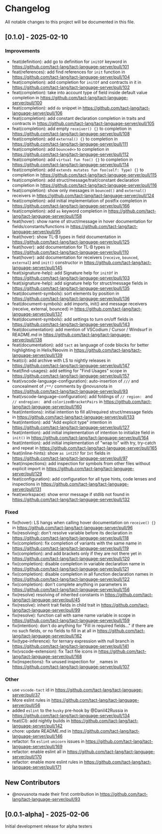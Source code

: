# Changelog

All notable changes to this project will be documented in this file.

## [0.1.0] - 2025-02-10

### Improvements

- feat(definition): add go to definition for `initOf` keyword in https://github.com/tact-lang/tact-language-server/pull/101
- feat(references): add find references for `init` function in https://github.com/tact-lang/tact-language-server/pull/104
- feat(completion): add completion for `initOf` and contracts in it in https://github.com/tact-lang/tact-language-server/pull/102
- feat(completion): take into account type of field inside default value completion in https://github.com/tact-lang/tact-language-server/pull/100
- feat(completion): add `do` snippet in https://github.com/tact-lang/tact-language-server/pull/106
- feat(completion): add constant declaration completion in traits and contracts in https://github.com/tact-lang/tact-language-server/pull/105
- feat(completion): add empty `receiver() {}` to completion in https://github.com/tact-lang/tact-language-server/pull/108
- feat(completion): add `external() {}` to completion in https://github.com/tact-lang/tact-language-server/pull/111
- feat(completion): add `bounced<>` to completion in https://github.com/tact-lang/tact-language-server/pull/112
- feat(completion): add `virtual fun foo() {}` to completion in https://github.com/tact-lang/tact-language-server/pull/114
- feat(completion): add `extends mutates fun foo(self: Type) {}` to completion in https://github.com/tact-lang/tact-language-server/pull/115
- feat(completion): add struct/message/trait/constant declaration completion in https://github.com/tact-lang/tact-language-server/pull/116
- feat(completion): show only messages in `bounced()` and `external()` receivers in https://github.com/tact-lang/tact-language-server/pull/124
- feat(completion): add initial implementation of postfix completion in https://github.com/tact-lang/tact-language-server/pull/166
- feat(completion): add `as` keyword completion in https://github.com/tact-lang/tact-language-server/pull/158
- feat(hover): show name of struct/message in hover documentation for fields/constants/functions in https://github.com/tact-lang/tact-language-server/pull/95
- feat(hover): show TL-B types in field documentation in https://github.com/tact-lang/tact-language-server/pull/125
- feat(hover): add documentation for TL-B types in https://github.com/tact-lang/tact-language-server/pull/110
- feat(hover): add documentation for receivers (`receive`, `bounced`, `external`) and `init()` constructor in https://github.com/tact-lang/tact-language-server/pull/145
- feat(signature-help): add Signature help for `initOf` in https://github.com/tact-lang/tact-language-server/pull/103
- feat(signature-help): add signature help for struct/message fields in https://github.com/tact-lang/tact-language-server/pull/135
- feat(document-symbols): sort elements by position in https://github.com/tact-lang/tact-language-server/pull/136
- feat(document-symbols): add imports, init() and message receivers (receive, external, bounced) in https://github.com/tact-lang/tact-language-server/pull/137
- feat(document-symbols): add settings to turn on/off fields in https://github.com/tact-lang/tact-language-server/pull/143
- feat(documentation): add mention of VSCodium / Cursor / Windsurf in README.md in https://github.com/tact-lang/tact-language-server/pull/138
- feat(documentation): add `tact` as language of code blocks for better highlighting in Helix/Neovim in https://github.com/tact-lang/tact-language-server/pull/139
- feat(ci): add archive with LS to nightly releases in https://github.com/tact-lang/tact-language-server/pull/147
- feat(find-usages): add setting for "Find Usages" scope in https://github.com/tact-lang/tact-language-server/pull/157
- feat(vscode-language-configuration): auto-insertion of `///` and concealment of `/**/` comments by @novusnota in https://github.com/tact-lang/tact-language-server/pull/93
- feat(vscode-language-configuration): add foldings of `// region: ` and `// endregion: ` and `colorizedBracketPairs` in https://github.com/tact-lang/tact-language-server/pull/160
- feat(intentions): initial intention to fill all/required struct/message fields in https://github.com/tact-lang/tact-language-server/pull/133
- feat(intention): add "Add explicit type" intention in https://github.com/tact-lang/tact-language-server/pull/127
- feat(intention): add initial implementation of intention to initialize field in `init()` in https://github.com/tact-lang/tact-language-server/pull/164
- feat(intention): add initial implementation of "wrap to" with try, try-catch and repeat in https://github.com/tact-lang/tact-language-server/pull/165
- feat(inline-hints): show `as int257` for `Int` fields in https://github.com/tact-lang/tact-language-server/pull/97
- feat(inspections): add inspection for symbols from other files without explicit import in https://github.com/tact-lang/tact-language-server/pull/129
- feat(configuration): add configuration for all type hints, code lenses and inspections in https://github.com/tact-lang/tact-language-server/pull/131
- feat(workspace): show error message if stdlib not found in https://github.com/tact-lang/tact-language-server/pull/132

### Fixed

- fix(hover): LS hangs when calling hover documentation on `receive() {}` in https://github.com/tact-lang/tact-language-server/pull/96
- fix(resolving): don't resolve variable before its declaration in https://github.com/tact-lang/tact-language-server/pull/118
- fix(completion): fix completion of variants with the same name in https://github.com/tact-lang/tact-language-server/pull/119
- fix(completion): and add brackets only if they are not there yet in https://github.com/tact-lang/tact-language-server/pull/120
- fix(completion): disable completion in variable declaration name in https://github.com/tact-lang/tact-language-server/pull/121
- fix(completion): disable completion in all function declaration names in https://github.com/tact-lang/tact-language-server/pull/122
- fix(completion): don't complete anything in parameters in https://github.com/tact-lang/tact-language-server/pull/156
- fix(resolve) resolving of inherited constants in https://github.com/tact-lang/tact-language-server/pull/45
- fix(resolve): inherit trait fields in child trait in https://github.com/tact-lang/tact-language-server/pull/99
- fix(resolve): function call with same name variable in scope in https://github.com/tact-lang/tact-language-server/pull/159
- fix(intention): don't do anything for "Fill in required fields..." if there are no such fields, or no fields to fill in at all in https://github.com/tact-lang/tact-language-server/pull/162
- fix(type-inference): for ternary expression with null branch in https://github.com/tact-lang/tact-language-server/pull/141
- fix(vscode-extension): fix Tact file icons in https://github.com/tact-lang/tact-language-server/pull/168
- fix(inspections): fix unused inspection for `_` names in https://github.com/tact-lang/tact-language-server/pull/107

### Other

- use `vscode-tact` id in https://github.com/tact-lang/tact-language-server/pull/37
- More eslint rules in https://github.com/tact-lang/tact-language-server/pull/56
- added `eslint` to the `husky` pre-hook by @Danil42Russia in https://github.com/tact-lang/tact-language-server/pull/134
- feat(CI): add nightly builds in https://github.com/tact-lang/tact-language-server/pull/142
- chore: update README.md in https://github.com/tact-lang/tact-language-server/pull/146
- refactor: fix `eslint` `unicorn` issues in https://github.com/tact-lang/tact-language-server/pull/169
- refactor: enable eslint all in https://github.com/tact-lang/tact-language-server/pull/170
- refactor: enable more eslint rules in https://github.com/tact-lang/tact-language-server/pull/171

## New Contributors

- @novusnota made their first contribution in https://github.com/tact-lang/tact-language-server/pull/93

## [0.0.1-alpha] - 2025-02-06

Initial development release for alpha testers
